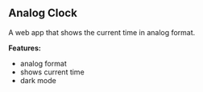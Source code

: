 ## Analog Clock

A web app that shows the current time in analog format.

__Features:__
- analog format
- shows current time
- dark mode